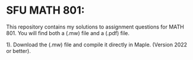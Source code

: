 # SFU MATH 801:

This repository contains my solutions to assignment questions for MATH 801. You will find both a (.mw) file and a (.pdf) file. 

1). Download the (.mw) file and compile it directly in Maple. (Version 2022 or better). 


